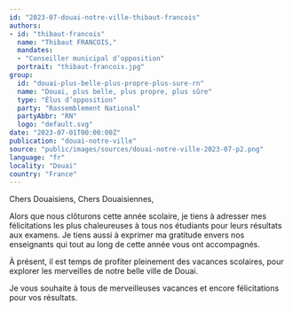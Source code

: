 ```yaml
---
id: "2023-07-douai-notre-ville-thibaut-francois"
authors:
- id: "thibaut-francois"
  name: "Thibaut FRANCOIS,"
  mandates: 
  - "Conseiller municipal d’opposition"
  portrait: "thibaut-francois.jpg"
group:
  id: "douai-plus-belle-plus-propre-plus-sure-rn"
  name: "Douai, plus belle, plus propre, plus sûre"
  type: "Élus d’opposition"
  party: "Rassemblement National"
  partyAbbr: "RN"
  logo: "default.svg"
date: "2023-07-01T00:00:00Z"
publication: "douai-notre-ville"
source: "public/images/sources/douai-notre-ville-2023-07-p2.png"
language: "fr"
locality: "Douai"
country: "France"
---
```


Chers Douaisiens, Chers Douaisiennes,

Alors que nous clôturons cette année scolaire, je tiens à adresser mes félicitations les plus chaleureuses à tous nos étudiants pour leurs résultats aux examens. Je tiens aussi à exprimer ma gratitude envers nos enseignants qui tout au long de cette année vous ont accompagnés.

À présent, il est temps de profiter pleinement des vacances scolaires, pour explorer les merveilles de notre belle ville de Douai.

Je vous souhaite à tous de merveilleuses vacances et encore félicitations pour vos résultats.
